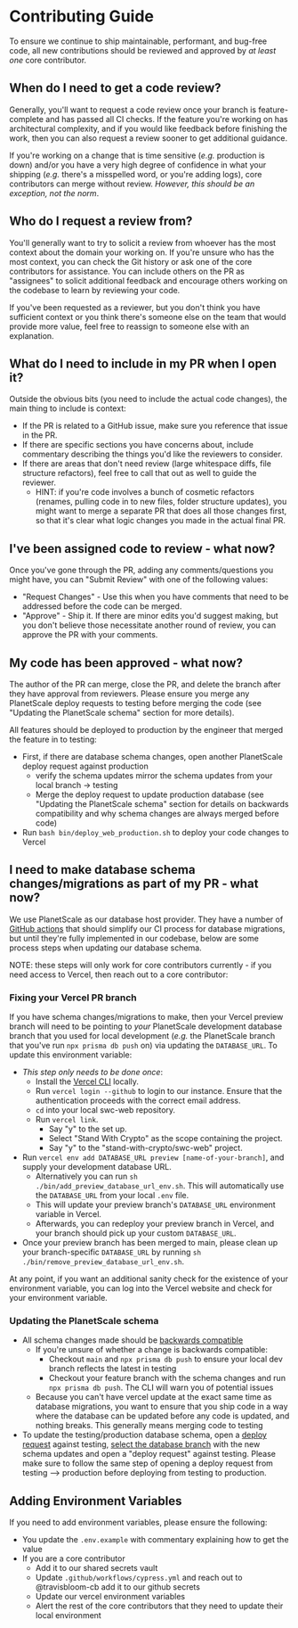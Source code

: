 # Contributing Guide

To ensure we continue to ship maintainable, performant, and bug-free code, all new contributions should be reviewed and approved by _at least one_ core contributor.

## When do I need to get a code review?

Generally, you'll want to request a code review once your branch is feature-complete and has passed all CI checks. If the feature you're working on has architectural complexity, and if you would like feedback before finishing the work, then you can also request a review sooner to get additional guidance.

If you're working on a change that is time sensitive (_e.g._ production is down) and/or you have a very high degree of confidence in what your shipping (_e.g._ there's a misspelled word, or you're adding logs), core contributors can merge without review. _However, this should be an exception, not the norm_.

## Who do I request a review from?

You'll generally want to try to solicit a review from whoever has the most context about the domain your working on. If you're unsure who has the most context, you can check the Git history or ask one of the core contributors for assistance. You can include others on the PR as "assignees" to solicit additional feedback and encourage others working on the codebase to learn by reviewing your code.

If you've been requested as a reviewer, but you don't think you have sufficient context or you think there's someone else on the team that would provide more value, feel free to reassign to someone else with an explanation.

## What do I need to include in my PR when I open it?

Outside the obvious bits (you need to include the actual code changes), the main thing to include is context:

- If the PR is related to a GitHub issue, make sure you reference that issue in the PR.
- If there are specific sections you have concerns about, include commentary describing the things you'd like the reviewers to consider.
- If there are areas that don't need review (large whitespace diffs, file structure refactors), feel free to call that out as well to guide the reviewer.
  - HINT: if you're code involves a bunch of cosmetic refactors (renames, pulling code in to new files, folder structure updates), you might want to merge a separate PR that does all those changes first, so that it's clear what logic changes you made in the actual final PR.

## I've been assigned code to review - what now?

Once you've gone through the PR, adding any comments/questions you might have, you can "Submit Review" with one of the following values:

- "Request Changes" - Use this when you have comments that need to be addressed before the code can be merged.
- "Approve" - Ship it. If there are minor edits you'd suggest making, but you don't believe those necessitate another round of review, you can approve the PR with your comments.

## My code has been approved - what now?

The author of the PR can merge, close the PR, and delete the branch after they have approval from reviewers. Please ensure you merge any PlanetScale deploy requests to testing before merging the code (see "Updating the PlanetScale schema" section for more details).

All features should be deployed to production by the engineer that merged the feature in to testing:

- First, if there are database schema changes, open another PlanetScale deploy request against production
  - verify the schema updates mirror the schema updates from your local branch -> testing
  - Merge the deploy request to update production database (see "Updating the PlanetScale schema" section for details on backwards compatibility and why schema changes are always merged before code)
- Run `bash bin/deploy_web_production.sh` to deploy your code changes to Vercel

## I need to make database schema changes/migrations as part of my PR - what now?

We use PlanetScale as our database host provider. They have a number of [GitHub actions](https://planetscale.com/blog/announcing-the-planetscale-github-actions) that should simplify our CI process for database migrations, but until they're fully implemented in our codebase, below are some process steps when updating our database schema.

NOTE: these steps will only work for core contributors currently - if you need access to Vercel, then reach out to a core contributor:

### Fixing your Vercel PR branch

If you have schema changes/migrations to make, then your Vercel preview branch will need to be pointing to _your_ PlanetScale development database branch that you used for local development (_e.g._ the PlanetScale branch that you've run `npx prisma db push` on) via updating the `DATABASE_URL`. To update this environment variable:

- _This step only needs to be done once_:
  - Install the [Vercel CLI](https://vercel.com/docs/cli) locally.
  - Run `vercel login --github` to login to our instance. Ensure that the authentication proceeds with the correct email address.
  - `cd` into your local swc-web repository.
  - Run `vercel link`.
    - Say "y" to the set up.
    - Select "Stand With Crypto" as the scope containing the project.
    - Say "y" to the "stand-with-crypto/swc-web" project.
- Run `vercel env add DATABASE_URL preview [name-of-your-branch]`, and supply your development database URL.
  - Alternatively you can run `sh ./bin/add_preview_database_url_env.sh`. This will automatically use the `DATABASE_URL` from your local `.env` file.
  - This will update your preview branch's `DATABASE_URL` environment variable in Vercel.
  - Afterwards, you can redeploy your preview branch in Vercel, and your branch should pick up your custom `DATABASE_URL`.
- Once your preview branch has been merged to main, please clean up your branch-specific `DATABASE_URL` by running `sh ./bin/remove_preview_database_url_env.sh`.

At any point, if you want an additional sanity check for the existence of your environment variable, you can log into the Vercel website and check for your environment variable.

### Updating the PlanetScale schema

- All schema changes made should be [backwards compatible](https://planetscale.com/blog/safely-making-database-schema-changes#backwards-compatible-changes)
  - If you're unsure of whether a change is backwards compatible:
    - Checkout `main` and `npx prisma db push` to ensure your local dev branch reflects the latest in testing
    - Checkout your feature branch with the schema changes and run `npx prisma db push`. The CLI will warn you of potential issues
  - Because you can't have vercel update at the exact same time as database migrations, you want to ensure that you ship code in a way where the database can be updated before any code is updated, and nothing breaks. This generally means merging code to testing
- To update the testing/production database schema, open a [deploy request](https://planetscale.com/docs/concepts/deploy-requests) against testing, [select the database branch](https://app.planetscale.com/stand-with-crypto/swc-web/branches) with the new schema updates and open a "deploy request" against testing. Please make sure to follow the same step of opening a deploy request from testing --> production before deploying from testing to production.

## Adding Environment Variables

If you need to add environment variables, please ensure the following:

- You update the `.env.example` with commentary explaining how to get the value
- If you are a core contributor
  - Add it to our shared secrets vault
  - Update `.github/workflows/cypress.yml` and reach out to @travisbloom-cb add it to our github secrets
  - Update our vercel environment variables
  - Alert the rest of the core contributors that they need to update their local environment
